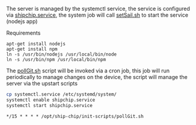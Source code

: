 The server is managed by the systemctl service, the service is configured via [shipchip.service](shipchip.service), the system job will call [setSail.sh](setSail.sh) to start the 
service (nodejs app)

Requirements
```
apt-get install nodejs
apt-get install npm
ln -s /usr/bin/nodejs /usr/local/bin/node
ln -s /usr/bin/npm /usr/local/bin/npm
```

The [pollGit.sh](pollGit.sh) script will be invoked via a cron job, this job will run periodically to manage changes on the device, the script will manage the server via the 
upstart scripts

```bash
cp systemctl.service /etc/systemd/system/
systemctl enable shipchip.service
systemctl start shipchip.service
```

```cron
*/15 * * * * /opt/ship-chip/init-scripts/pollGit.sh
```
